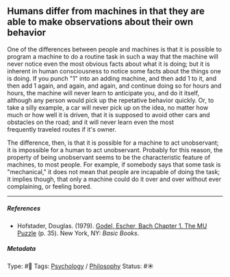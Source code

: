 ## Humans differ from machines in that they are able to make observations about their own behavior

One of the differences between people and machines is that it is possible to program a machine to do a routine task in such a way that the machine will never notice even the most obvious facts about what it is doing; but it is inherent in human consciousness to notice some facts about the things one is doing. If you punch "1" into an adding machine, and then add 1 to it, and then add 1 again, and again, and again, and continue doing so for hours and hours, the machine will never learn to anticipate you, and do it itself, although any person would pick up the repetative behavior quickly. Or, to take a silly example, a car will never pick up on the idea, no matter how much or how well it is driven, that it is supposed to avoid other cars and obstacles on the road; and it will never learn even the most frequently traveled routes if it's owner.

The difference, then, is that it is possible for a machine to act unobservant; it is impossible for a human to act unobservant. Probably for this reason, the property of being unobservant seems to be the characteristic feature of machines, to most people. For example, if somebody says that some task is "mechanical," it does not mean that people are incapable of doing the task; it implies though, that only a machine could do it over and over without ever complaining, or feeling bored.

---

##### References

* Hofstader, Douglas. (1979). [Godel, Escher, Bach Chapter 1. The MU Puzzle](Godel,%20Escher,%20Bach%20Chapter%201.%20The%20MU%20Puzzle.md) (p. 35). New York, NY: *Basic Books*.

##### Metadata

Type: #🔴 
Tags: [Psychology](Psychology.md) / [Philosophy](Philosophy.md) 
Status: #☀️ 
